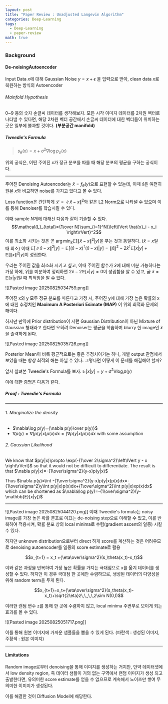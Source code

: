 ```yaml
---
layout: post
title: "Paper Review : Unadjusted Langevin Algorithm"
categories: Deep-Learning
tags:
  - Deep-Learning
  - paper-review
math: true
---
```

### Background
#### De-noisingAutoencoder
Input Data $x$에 대해 Gaussian Noise $y=x+\epsilon$ 을 입력으로 받아, clean data $x$로 복원하는 방식의 Autoencoder

###### Mainfold Hypothesis
0~9 등의 숫자 손글씨 데이터를 생각해보자. 모든 시각 이미지 데이터를 2차원 벡터로 나타낼 수 있다면, 해당 2차원 벡터 공간에서 손글씨 데이터에 대한 벡터들이 위치하는 곳은 일부에 불과할  것이다. **(부분공간 manifold)**

##### Tweedie's Formula
> $s_\theta(x)=x+\sigma^2\nabla\log{p_\sigma}(x)$

위의 공식은, 어떤 주어진 $x$가 정규 분포를 따를 때 해당 분포의 평균을 구하는 공식이다. 

---

주어진 Denoising Autoencoder는 $\hat{x}=f_\theta (y)$으로 표현할 수 있는데, 이때 $\hat{x}$은 여전히 원본 $x$와 비교하면 noise를 가지고 있다고 볼 수 있다.

Loss function은 간단하게 $\mathcal{L}={\left\lVert \hat{x} - x \right\rVert}^2$와 같은 L2 Norm으로 나타낼 수 있으며 이를 통해 Denoiser를 학습시킬 수 있다.

이때 sample $N$개에 대해선 다음과 같이 기술할 수 있다.
$$\mathcal{L}_{total}={1\over N}\sum_{i=1}^N{\left\lVert \hat{x}_i - x_i \right\rVert}^2$$
이를 최소화 시키는 것은 곧 $\arg\min_{\hat{x}}\mathbb{E}[{\left\lVert \hat{x} - x \right\rVert}^2 | y]$을 푸는 것과 동일하다. ($\hat{x}=x$일 때 최소)
이때 $\mathbb{E}[{\left\lVert \hat{x} - x \right\rVert}^2|y]=\mathbb{E}[(\hat{x}-x)^\intercal (\hat{x}-x)|y]=\left\lVert \hat{x}\right\rVert^2-2\hat{x}^\intercal \mathbb{E}[x|y]+\mathbb{E}[\left\lVert x\right\rVert^2|y]$이 성립한다.

우리는 주어진 값을 최소화 시키고 싶고, 이때 주어진 함수가 $\hat{x}$에 대해 미분 가능하다는 가정 하에, 위를 미분하여 정리하면 $2\hat{x}-2\mathbb{E}[x|y]=0$이 성립함을 알 수 있고, 곧 $\hat{x}=\mathbb{E}[x|y]$일 때 최적임을 알 수 있다.


![[Pasted image 20250825034759.png]]

주어진 x와 y 모두 정규 분포를 따른다고 가정 시, 주어진 y에 대해 가장 높은 확률의 x에 대한 추정치인 **Maximum A Posteriori Esimate (MAP)** 이 위의 최적화 문제의 해이다.

하지만 만약에 Prior distribution이 저런 Gaussian Distribution이 아닌 Mixture of Gaussian 형태라고 한다면 오히려 Denoiser는 평균을 학습하며 blurry 한 image인 $\hat{x}$을 출력하게 된다.

![[Pasted image 20250825035726.png]]

Posterior Mean이 비록 평균적으로는 좋은 추정치이기는 하나, 개별 output 관점에서 보았을 때는 항상 최적의 해는 아닐 수 있다. 그렇다면 어떻게 이 문제를 해결해야 할까?

앞서 살펴본 Tweedie's Formula를 보자.
$\mathbb{E}[x|y]=y+\sigma^2\nabla\log p(y)$

이에 대한 증명은 다음과 같다.

##### Proof : Tweedie's Formula
---
###### 1. Marginalize the density
- $\nabla\log p(y)={\nabla p(y)\over p(y)}$
- $\nabla p(y)=\nabla\int p(y|x)p(x)dx=\int\nabla p(y|x)p(x)dx$ with some assumption

###### 2. Gaussian Likelihood
We know that $p(y|x)\propto \exp(-{1\over 2\sigma^2}\left\lVert y - x \right\rVert)$ so that it would not be difficult to differentiate.
The result is that $\nabla p(y|x)=-{1\over\sigma^2}(y-x)p(y|x)$

Thus
$\nabla p(y)=\int -{1\over\sigma^2}(y-x)p(y|x)p(x)dx=-{1\over\sigma^2}y\int p(y|x)p(x)dx+{1\over\sigma^2}\int p(y|x)xp(x)dx$
which can be shortened as $\nabla\log p(y)=-{1\over\sigma^2}(y-\mathbb{E}[x|y])$

---
![[Pasted image 20250825044120.png]]
이때 Tweedie's formula는 noisy image를 가장 높은 확률 분포로 이끄는 de-noising step으로 이해할 수 있고, 이를 반복하여 적용시켜, 확률 분포 상의 local minima로 수렴(gradient ascent의 일종) 시킬 수 있다.

하지만 unknown distribution으로부터 direct 하게 score를 계산하는 것은 어려우므로 denoising autoencoder를 일종의 score estimate로 활용

$$x_{t+1} = x_t +{\eta\over\sigma^2}(s_\theta(x_t)-x_t)$$

이와 같은 과정을 반복하여 가장 높은 확률을 가지는 극대점으로 x를 옮겨 데이터를 생성할 수 있다.
하지만 이 경우 극대점 한 곳에만 수렴하므로, 생성된 데이터의 다양성을 위해 random term을 두게 된다.

$$x_{t+1}=x_t+{\eta\over\sigma^2}(s_theta(x_t)-x_t)+\sqrt{2\eta}z\,\,,\,\,z\sim N(0,I)$$

이러한 랜덤 변수 z를 통해 한 곳에 수렴하지 않고, local minima 주변부로 모이게 되는 효과를 볼 수 있다.

![[Pasted image 20250825051717.png]]

이를 통해 원본 이미지에 가까운 샘플들을 뽑을 수 있게 된다.
(파란색 : 생성된 이미지, 주황색 : 원본 이미지)

---
#### Limitations
Random image로부터 denoising을 통해 이미지를 생성하는 거지만, 만약 데이터셋에서 low density region, 즉 데이터 샘플이 거의 없는 구역에서 랜덤 이미지가 생성 되고 출발한다면, 유의미한 score estimate를 얻을 수 없으므로 계속해서 노이즈만 쌓여 무의미한 이미지가 생성된다.

이를 해결한 것이 Diffusion Model에 해당한다.